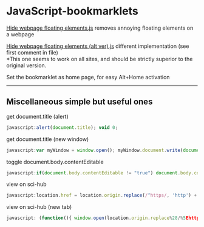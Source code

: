 # JavaScript-bookmarklets  
[Hide webpage floating elements.js](Hide%20webpage%20floating%20elements.js) removes annoying floating elements on a webpage  

[Hide webpage floating elements (alt ver).js](Hide%20webpage%20floating%20elements%20(alt%20ver).js) different implementation (see first comment in file)  
*This one seems to work on all sites, and should be strictly superior to the original version.

Set the bookmarklet as home page, for easy Alt+Home activation

---

## Miscellaneous simple but useful ones

get document.title (alert)
```js
javascript:alert(document.title); void 0;
```

get document.title (new window)
```js
javascript:var myWindow = window.open(); myWindow.document.write(document.title); void 0;
```

toggle document.body.contentEditable
```js
javascript:if(document.body.contentEditable != "true") document.body.contentEditable="true"; else if(document.body.contentEditable != "false") document.body.contentEditable="false"; void 0;
```

view on sci-hub 
```js
javascript:location.href = location.origin.replace(/^https/, 'http') + '.sci-hub.se' + location.pathname + location.search
```

view on sci-hub (new tab)
```js
javascript: (function(){ window.open(location.origin.replace%28/%5Ehttps/, 'http') + '.sci-hub.se' + location.pathname + location.search, '_blank')})();
```

